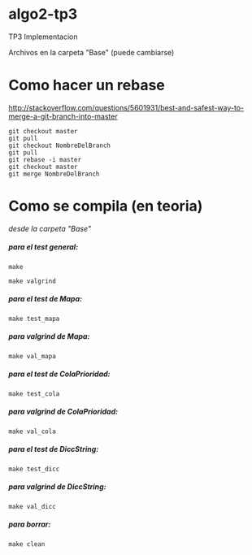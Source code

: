 # algo2-tp3
TP3 Implementacion

Archivos en la carpeta "Base" (puede cambiarse)

# Como hacer un rebase

http://stackoverflow.com/questions/5601931/best-and-safest-way-to-merge-a-git-branch-into-master


```
git checkout master
git pull
git checkout NombreDelBranch
git pull
git rebase -i master
git checkout master
git merge NombreDelBranch
```

# Como se compila (en teoria)

*desde la carpeta "Base"*

##### para el test general:
 `make`

 `make valgrind`

##### para el test de Mapa:
 `make test_mapa`
##### para valgrind de Mapa:
 `make val_mapa`

##### para el test de ColaPrioridad:
 `make test_cola`
##### para valgrind de ColaPrioridad:
 `make val_cola`

##### para el test de DiccString:
 `make test_dicc`
##### para valgrind de DiccString:
 `make val_dicc`

##### para borrar:
 `make clean`


